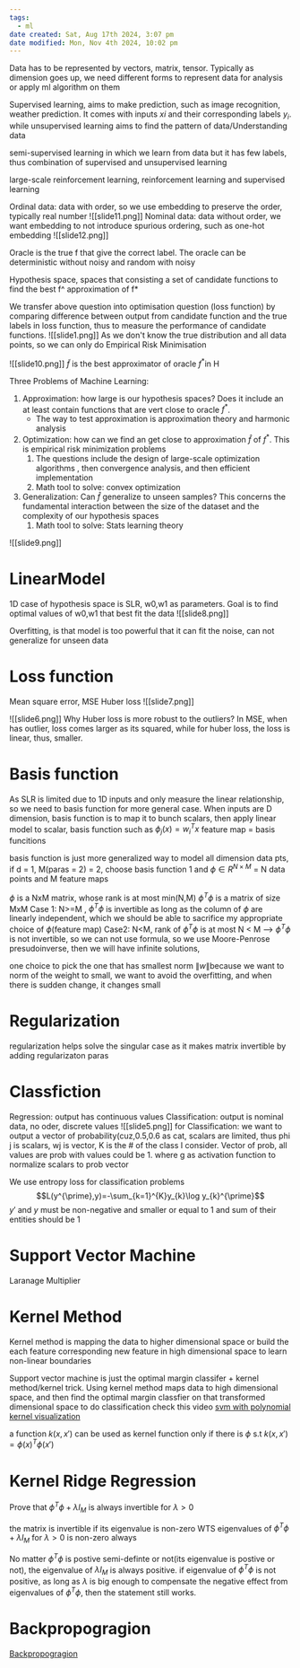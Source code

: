 ```yaml
---
tags:
  - ml
date created: Sat, Aug 17th 2024, 3:07 pm
date modified: Mon, Nov 4th 2024, 10:02 pm
---
```


Data has to be represented by vectors, matrix, tensor. Typically as dimension goes up, we need different forms to represent data for analysis or apply ml algorithm on them

Supervised learning, aims to make prediction, such as image recognition, weather prediction. It comes with inputs $xi$ and their corresponding labels $y_{i}$. while unsupervised learning aims to find the pattern of data/Understanding data

semi-supervised learning in which we learn from data but it has few labels, thus combination of supervised and unsupervised learning

large-scale reinforcement learning, reinforcement learning and supervised learning

Ordinal data: data with order, so we use embedding to preserve the order, typically real number
![[slide11.png]]
Nominal data: data without order, we want embedding to not introduce spurious ordering, such as one-hot embedding
![[slide12.png]]

Oracle is the true f that give the correct label. The oracle can be deterministic without noisy and random with noisy

Hypothesis space, spaces that consisting a set of candidate functions to find the best f^ approximation of f\*

We transfer above question into optimisation question (loss function) by comparing difference between output from candidate function and the true labels in loss function, thus to measure the performance of candidate functions.
![[slide1.png]]
As we don't know the true distribution and all data points, so we can only do Empirical Risk Minimisation

![[slide10.png]]
$\tilde{f}$ is the best approximator of oracle $f^{*}$in H

Three Problems of Machine Learning:

1. Approximation: how large is our hypothesis spaces? Does it include an at least contain functions that are vert close to oracle $f^*$.
   - The way to test approximation is approximation theory and harmonic analysis
2. Optimization: how can we find an get close to approximation $\hat{f}$ of $f^*$. This is empirical risk minimization problems
   1. The questions include the design of large-scale optimization algorithms , then convergence analysis, and then efficient implementation
   2. Math tool to solve: convex optimization
3. Generalization: Can $\hat{f}$ generalize to unseen samples? This concerns the fundamental interaction between the size of the dataset and the complexity of our hypothesis spaces
   1. Math tool to solve: Stats learning theory

![[slide9.png]]

# LinearModel

1D case of hypothesis space is SLR, w0,w1 as parameters. Goal is to find optimal values of w0,w1 that best fit the data
![[slide8.png]]

Overfitting, is that model is too powerful that it can fit the noise, can not generalize for unseen data

# Loss function

Mean square error, MSE
Huber loss
![[slide7.png]]

![[slide6.png]]
Why Huber loss is more robust to the outliers?
In MSE, when has outlier, loss comes larger as its squared, while for huber loss, the loss is linear, thus, smaller.

# Basis function

As SLR is limited due to 1D inputs and only measure the linear relationship, so we need to basis function for more general case.
When inputs are D dimension, basis function is to map it to bunch scalars, then apply linear model to scalar, basis function such as $\phi_{j}(x)= w_{i}^{T}x$
feature map = basis funcitions

basis function is just more generalized way to model all dimension data pts, if d = 1, M(paras = 2) = 2, choose basis function 1 and
$\phi \in R^{N\times M}$ = N data points and M feature maps

$\phi$ is a NxM matrix, whose rank is at most min(N,M)
$\phi^{T}\phi$ is a matrix of size MxM
Case 1: N>=M , $\phi^{T}\phi$ is invertible as long as the column of $\phi$ are linearly independent, which we should be able to sacrifice my appropriate choice of $\phi$(feature map)
Case2: N<M, rank of $\phi^{T}\phi$ is at most N < M --> $\phi^{T}\phi$ is not invertible, so we can not use formula, so we use Moore-Penrose presudoinverse, then we will have infinite solutions,

one choice to pick the one that has smallest norm $\lVert w \rVert$because we want to norm of the weight to small, we want to avoid the overfitting, and when there is sudden change, it changes small

# Regularization

regularization helps solve the singular case as it makes matrix invertible by adding regularizaton paras

# Classfiction

Regression: output has continuous values
Classification: output is nominal data, no oder, discrete values
![[slide5.png]]
for Classification: we want to output a vector of probability(cuz,0.5,0.6 as cat, scalars are limited, thus phi j is scalars, wj is vector, K is the # of the class I consider. Vector of prob, all values are prob with values could be 1. where g as activation function to normalize scalars to prob vector

We use entropy loss for classification problems
$$L(y^{\prime},y)=-\sum_{k=1}^{K}y_{k}\log y_{k}^{\prime}$$
$y'$ and $y$ must be non-negative and smaller or equal to 1 and sum of their entities should be 1

# Support Vector Machine

Laranage Multiplier

# Kernel Method

Kernel method is mapping the data to higher dimensional space or build the each feature corresponding new feature in high dimensional space to learn non-linear boundaries

Support vector machine is just the optimal margin classifer + kernel method/kernel trick. Using kernel method maps data to high dimensional space, and then find the optimal margin classfier on that transformed dimensional space to do classification
check this video [svm with polynomial kernel visualization](https://www.youtube.com/watch?v=OdlNM96sHio)

a function $k(x,x')$ can be used as kernel function only if there is $\phi$ s.t $k(x,x')=\phi(x)^T\phi (x')$

# Kernel Ridge Regression

Prove that $\phi^T\phi+\lambda I_{M}$ is always invertible for $\lambda>0$

the matrix is invertible if its eigenvalue is non-zero
WTS eigenvalues of $\phi^T\phi+\lambda I_{M}$ for $\lambda >0$ is non-zero always

No matter $\phi^{T}\phi$ is postive semi-definte or not(its eigenvalue is postive or not), the eigenvalue of $\lambda I_{M}$ is always positive. if eigenvalue of $\phi^{T}\phi$ is not positive, as long as $\lambda$ is big enough to compensate the negative effect from eigenvalues of $\phi^{T}\phi$, then the statement still works.

# Backpropogragion

[Backpropogragion](https://cs231n.stanford.edu/slides/2024/lecture_4.pdf)

